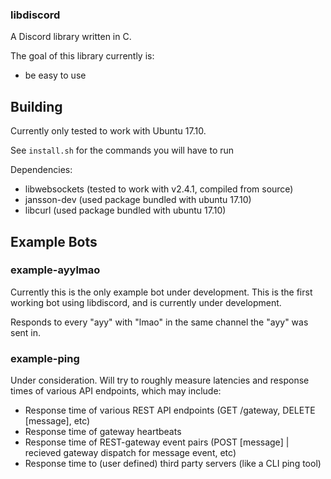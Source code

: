 ### libdiscord
A Discord library written in C.

The goal of this library currently is:
* be easy to use

## Building
Currently only tested to work with Ubuntu 17.10.

See `install.sh` for the commands you will have to run

Dependencies: 
* libwebsockets (tested to work with v2.4.1, compiled from source)
* jansson-dev (used package bundled with ubuntu 17.10)
* libcurl (used package bundled with ubuntu 17.10)

## Example Bots
### example-ayylmao
Currently this is the only example bot under development. 
This is the first working bot using libdiscord, and 
is currently under development.

Responds to every "ayy" with "lmao" in the same channel the "ayy" was sent in.

### example-ping
Under consideration. Will try to roughly measure latencies and response times of various API endpoints, which may include:
* Response time of various REST API endpoints (GET /gateway, DELETE [message], etc)
* Response time of gateway heartbeats
* Response time of REST-gateway event pairs (POST [message] | recieved gateway dispatch for message event, etc)
* Response time to (user defined) third party servers (like a CLI ping tool)

